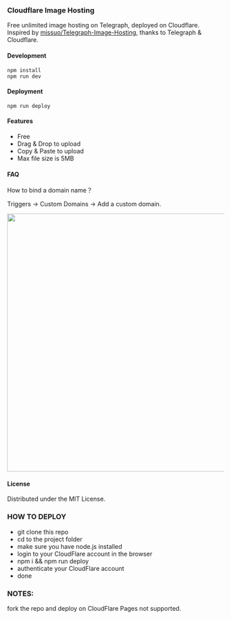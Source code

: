 ### Cloudflare Image Hosting

Free unlimited image hosting on Telegraph, deployed on Cloudflare. Inspired by [missuo/Telegraph-Image-Hosting](https://github.com/missuo/Telegraph-Image-Hosting), thanks to Telegraph & Cloudflare.

#### Development

```
npm install
npm run dev
```

#### Deployment

```
npm run deploy
```

#### Features

- Free
- Drag & Drop to upload
- Copy & Paste to upload
- Max file size is 5MB

#### FAQ

How to bind a domain name？

Triggers -> Custom Domains -> Add a custom domain.

<img src="https://cf-image-hosting.ifyour.workers.dev/file/a7e19c9e0f169861fefa6.png" width="600">

#### License

Distributed under the MIT License.

### HOW TO DEPLOY

- git clone this repo
- cd to the project folder
- make sure you have node.js installed
- login to your CloudFlare account in the browser
- npm i && npm run deploy
- authenticate your CloudFlare account
- done

### NOTES:

fork the repo and deploy on CloudFlare Pages not supported.